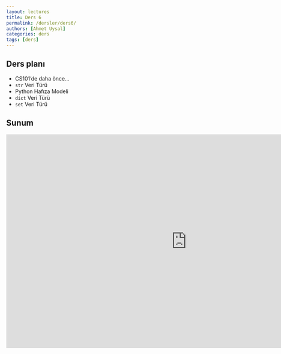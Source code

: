 ```yaml
---
layout: lectures
title: Ders 6
permalink: /dersler/ders6/
authors: [Ahmet Uysal]
categories: ders
tags: [ders]
---
```


## Ders planı

- CS101’de daha önce...
- <code>str</code> Veri Türü
- Python Hafıza Modeli
- <code>dict</code> Veri Türü
- <code>set</code> Veri Türü

## Sunum

<iframe src="https://docs.google.com/presentation/d/e/2PACX-1vTzJzUJESvruY12nspG604tryzlfyiM4PoZHav5Gv92IA4T85jGSj7u12kPoXmKC27mI82cl2a64ktD/embed?start=false&loop=false&delayms=3000" frameborder="0" width="960" height="569" allowfullscreen="true" mozallowfullscreen="true" webkitallowfullscreen="true"></iframe>
